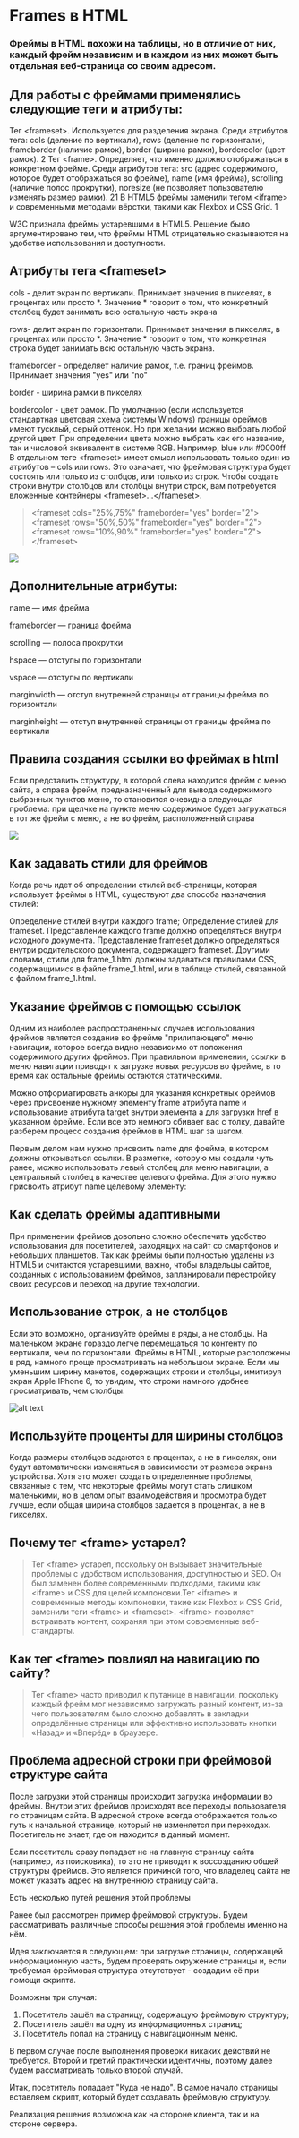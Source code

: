 # Frames в HTML
### Фреймы в HTML похожи на таблицы, но в отличие от них, каждый фрейм независим и в каждом из них может быть отдельная веб-страница со своим адресом.

## Для работы с фреймами применялись следующие теги и атрибуты:

Тег \<frameset>. Используется для разделения экрана. Среди атрибутов тега: cols (деление по вертикали), rows (деление по горизонтали), frameborder (наличие рамок), border (ширина рамки), bordercolor (цвет рамок). 2
Тег \<frame>. Определяет, что именно должно отображаться в конкретном фрейме. Среди атрибутов тега: src (адрес содержимого, которое будет отображаться во фрейме), name (имя фрейма), scrolling (наличие полос прокрутки), noresize (не позволяет пользователю изменять размер рамки). 21
В HTML5 фреймы заменили тегом \<iframe> и современными методами вёрстки, такими как Flexbox и CSS Grid.  1

W3C признала фреймы устаревшими в HTML5. Решение было аргументировано тем, что фреймы HTML отрицательно сказываются на удобстве использования и доступности. 

## Атрибуты тега \<frameset>
cols - делит экран по вертикали. Принимает значения в пикселях, в процентах или просто *. Значение * говорит о том, что конкретный столбец будет занимать всю остальную часть экрана


rows- делит экран по горизонтали. Принимает значения в пикселях, в процентах или просто *. Значение * говорит о том, что конкретная строка будет занимать всю остальную часть экрана.


frameborder - определяет наличие рамок, т.е. границ фреймов. Принимает значения "yes" или "no"

border - ширина рамки в пикселях


bordercolor - цвет рамок. По умолчанию (если используется стандартная цветовая схема системы Windows) границы фреймов имеют тусклый, серый оттенок. Но при желании можно выбрать любой другой цвет. При определении цвета можно выбрать как его название, так и числовой эквивалент в системе RGB. Например, blue или #0000ff
В отдельном теге \<frameset> имеет смысл использовать только один из атрибутов – cols или rows. Это означает, что фреймовая структура будет состоять или только из столбцов, или только из строк. Чтобы создать строки внутри столбцов или столбцы внутри строк, вам потребуется вложенные контейнеры \<frameset>…<\/frameset>.

> \<frameset cols="25%,75%"  frameborder="yes" border="2">
  \<frameset rows="50%,50%" frameborder="yes" border="2"></frameset>
  \<frameset rows="10%,90%" frameborder="yes" border="2"></frameset>
\</frameset>

![](rez1.png)

## Дополнительные атрибуты:

name — имя фрейма

frameborder — граница фрейма

scrolling — полоса прокрутки

hspace — отступы по горизонтали

vspace — отступы по вертикали

marginwidth — отступ внутренней страницы от границы фрейма по горизонтали

marginheight — отступ внутренней страницы от границы фрейма по вертикали


## Правила создания ссылки во фреймах в html
Если представить структуру, в которой слева находится фрейм с меню сайта, а справа фрейм, предназначенный для вывода содержимого выбранных пунктов меню, то становится очевидна следующая проблема:
при щелчке на пункте меню содержимое будет загружаться в тот же фрейм с меню, а не во фрейм, расположенный справа

![](Pravilasoz.png)

## Как задавать стили для фреймов

Когда речь идет об определении стилей веб-страницы, которая использует фреймы в HTML, существуют два способа назначения стилей:

Определение стилей внутри каждого frame;
Определение стилей для frameset.
Представление каждого frame должно определяться внутри исходного документа. Представление frameset должно определяться внутри родительского документа, содержащего frameset. Другими словами, стили для frame_1.html должны задаваться правилами CSS, содержащимися в файле frame_1.html, или в таблице стилей, связанной с файлом frame_1.html.

## Указание фреймов с помощью ссылок

Одним из наиболее распространенных случаев использования фреймов является создание во фрейме "прилипающего" меню навигации, которое всегда видно независимо от положения содержимого других фреймов. При правильном применении, ссылки в меню навигации приводят к загрузке новых ресурсов во фрейме, в то время как остальные фреймы остаются статическими.

Можно отформатировать анкоры для указания конкретных фреймов через присвоение нужному элементу frame атрибута name и использование атрибута target внутри элемента a для загрузки href в указанном фрейме. Если все это немного сбивает вас с толку, давайте разберем процесс создания фреймов в HTML шаг за шагом.

Первым делом нам нужно присвоить name для фрейма, в котором должны открываться ссылки. В разметке, которую мы создали чуть ранее, можно использовать левый столбец для меню навигации, а центральный столбец в качестве целевого фрейма. Для этого нужно присвоить атрибут name целевому элементу:

## Как сделать фреймы адаптивными

При применении фреймов довольно сложно обеспечить удобство использования для посетителей, заходящих на сайт со смартфонов и небольших планшетов. Так как фреймы были полностью удалены из HTML5 и считаются устаревшими, важно, чтобы владельцы сайтов, созданных с использованием фреймов, запланировали перестройку своих ресурсов и переход на другие технологии.

## Использование строк, а не столбцов

Если это возможно, организуйте фреймы в ряды, а не столбцы. На маленьком экране гораздо легче перемещаться по контенту по вертикали, чем по горизонтали. Фреймы в HTML, которые расположены в ряд, намного проще просматривать на небольшом экране. Если мы уменьшим ширину макетов, содержащих строки и столбцы, имитируя экран Apple IPhone 6, то увидим, что строки намного удобнее просматривать, чем столбцы:

![alt text](St.png)

## Используйте проценты для ширины столбцов

Когда размеры столбцов задаются в процентах, а не в пикселях, они будут автоматически изменяться в зависимости от размера экрана устройства. Хотя это может создать определенные проблемы, связанные с тем, что некоторые фреймы могут стать слишком маленькими, но в целом опыт взаимодействия и просмотра будет лучше, если общая ширина столбцов задается в процентах, а не в пикселях.

## Почему тег \<frame> устарел?

> Тег \<frame> устарел, поскольку он вызывает значительные проблемы с удобством использования, доступностью и SEO. Он был заменен более современными подходами, такими как \<iframe> и CSS для целей компоновки.Тег \<iframe> и современные методы компоновки, такие как Flexbox и CSS Grid, заменили теги \<frame> и \<frameset>. \<iframe> позволяет встраивать контент, сохраняя при этом современные веб-стандарты.

## Как тег \<frame> повлиял на навигацию по сайту?

>Тег \<frame> часто приводил к путанице в навигации, поскольку каждый фрейм мог независимо загружать разный контент, из-за чего пользователям было сложно добавлять в закладки определённые страницы или эффективно использовать кнопки «Назад» и «Вперёд» в браузере.


## Проблема адресной строки при фреймовой структуре сайта

После загрузки этой страницы происходит загрузка информации во фреймы. Внутри этих фреймов происходят все переходы пользователя по страницам сайта. В адресной строке всегда отображается только путь к начальной странице, который не изменяется при переходах. Посетитель не знает, где он находится в данный момент.

Если посетитель сразу попадает не на главную страницу сайта (например, из поисковика), то это не приводит к воссозданию общей структуры фреймов. Это является причиной того, что владелец сайта не может указать адрес на внутреннюю страницу сайта.

Есть несколько путей решения этой проблемы

Ранее был рассмотрен пример фреймовой структуры. Будем рассматривать различные способы решения этой проблемы именно на нём.

Идея заключается в следующем: при загрузке страницы, содержащей информационную часть, будем проверять окружение страницы и, если требуемая фреймовая структура отсутствует - создадим её при помощи скрипта.

Возможны три случая:

1. Посетитель зашёл на страницу, содержащую фреймовую структуру;
2. Посетитель зашёл на одну из информационных страниц;
3. Посетитель попал на страницу с навигационным меню.

В первом случае после выполнения проверки никаких действий не требуется. Второй и третий практически идентичны, поэтому далее будем рассматривать только второй случай.

Итак, посетитель попадает "Куда не надо". В самое начало страницы вставляем скрипт, который будет создавать фреймовую структуру.

Реализация решения возможна как на стороне клиента, так и на стороне сервера.

